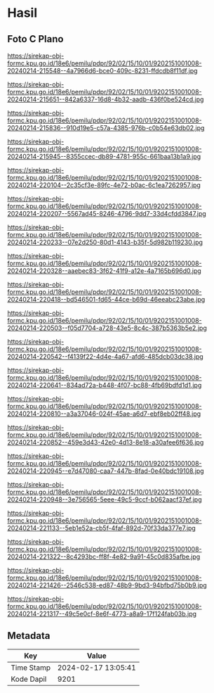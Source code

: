 # Hasil

## Foto C Plano

https://sirekap-obj-formc.kpu.go.id/18e6/pemilu/pdpr/92/02/15/10/01/9202151001008-20240214-215548--4a7966d6-bce0-409c-8231-ffdcdb8f11df.jpg

https://sirekap-obj-formc.kpu.go.id/18e6/pemilu/pdpr/92/02/15/10/01/9202151001008-20240214-215651--842a6337-16d8-4b32-aadb-436f0be524cd.jpg

https://sirekap-obj-formc.kpu.go.id/18e6/pemilu/pdpr/92/02/15/10/01/9202151001008-20240214-215836--910d19e5-c57a-4385-976b-c0b54e63db02.jpg

https://sirekap-obj-formc.kpu.go.id/18e6/pemilu/pdpr/92/02/15/10/01/9202151001008-20240214-215945--8355ccec-db89-4781-955c-661baa13b1a9.jpg

https://sirekap-obj-formc.kpu.go.id/18e6/pemilu/pdpr/92/02/15/10/01/9202151001008-20240214-220104--2c35cf3e-89fc-4e72-b0ac-6c1ea7262957.jpg

https://sirekap-obj-formc.kpu.go.id/18e6/pemilu/pdpr/92/02/15/10/01/9202151001008-20240214-220207--5567ad45-8246-4796-9dd7-33d4cfdd3847.jpg

https://sirekap-obj-formc.kpu.go.id/18e6/pemilu/pdpr/92/02/15/10/01/9202151001008-20240214-220233--07e2d250-80d1-4143-b35f-5d982b119230.jpg

https://sirekap-obj-formc.kpu.go.id/18e6/pemilu/pdpr/92/02/15/10/01/9202151001008-20240214-220328--aaebec83-3f62-41f9-a12e-4a7165b696d0.jpg

https://sirekap-obj-formc.kpu.go.id/18e6/pemilu/pdpr/92/02/15/10/01/9202151001008-20240214-220418--bd546501-fd65-44ce-b69d-46eeabc23abe.jpg

https://sirekap-obj-formc.kpu.go.id/18e6/pemilu/pdpr/92/02/15/10/01/9202151001008-20240214-220503--f05d7704-a728-43e5-8c4c-387b5363b5e2.jpg

https://sirekap-obj-formc.kpu.go.id/18e6/pemilu/pdpr/92/02/15/10/01/9202151001008-20240214-220542--f4139f22-4d4e-4a67-afd6-485dcb03dc38.jpg

https://sirekap-obj-formc.kpu.go.id/18e6/pemilu/pdpr/92/02/15/10/01/9202151001008-20240214-220641--834ad72a-b448-4f07-bc88-4fb69bdfd1d1.jpg

https://sirekap-obj-formc.kpu.go.id/18e6/pemilu/pdpr/92/02/15/10/01/9202151001008-20240214-220810--a3a37046-024f-45ae-a6d7-ebf8eb02ff48.jpg

https://sirekap-obj-formc.kpu.go.id/18e6/pemilu/pdpr/92/02/15/10/01/9202151001008-20240214-220852--459e3d43-42e0-4d13-8e18-a30afee6f636.jpg

https://sirekap-obj-formc.kpu.go.id/18e6/pemilu/pdpr/92/02/15/10/01/9202151001008-20240214-220945--e7d47080-caa7-447b-8fad-0e40bdc19108.jpg

https://sirekap-obj-formc.kpu.go.id/18e6/pemilu/pdpr/92/02/15/10/01/9202151001008-20240214-220948--3e756565-5eee-49c5-9ccf-b062aacf37ef.jpg

https://sirekap-obj-formc.kpu.go.id/18e6/pemilu/pdpr/92/02/15/10/01/9202151001008-20240214-221133--5eb1e52a-cb5f-4faf-892d-70f33da377e7.jpg

https://sirekap-obj-formc.kpu.go.id/18e6/pemilu/pdpr/92/02/15/10/01/9202151001008-20240214-221322--8c4293bc-ff8f-4e82-9a91-45c0d835afbe.jpg

https://sirekap-obj-formc.kpu.go.id/18e6/pemilu/pdpr/92/02/15/10/01/9202151001008-20240214-221426--2546c538-ed87-48b9-9bd3-94bfbd75b0b9.jpg

https://sirekap-obj-formc.kpu.go.id/18e6/pemilu/pdpr/92/02/15/10/01/9202151001008-20240214-221317--49c5e0cf-8e6f-4773-a8a9-17f124fab03b.jpg


## Metadata

| Key        | Value               |
| ---------- | ------------------- |
| Time Stamp | 2024-02-17 13:05:41 |
| Kode Dapil | 9201                |



